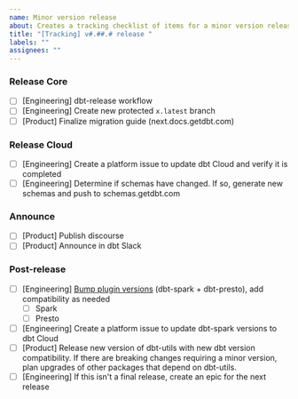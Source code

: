 ```yaml
---
name: Minor version release
about: Creates a tracking checklist of items for a minor version release
title: "[Tracking] v#.##.# release "
labels: ""
assignees: ""
---
```


### Release Core

- [ ] [Engineering] dbt-release workflow
- [ ] [Engineering] Create new protected `x.latest` branch
- [ ] [Product] Finalize migration guide (next.docs.getdbt.com)

### Release Cloud

- [ ] [Engineering] Create a platform issue to update dbt Cloud and verify it is completed
- [ ] [Engineering] Determine if schemas have changed. If so, generate new schemas and push to schemas.getdbt.com

### Announce

- [ ] [Product] Publish discourse
- [ ] [Product] Announce in dbt Slack

### Post-release

- [ ] [Engineering] [Bump plugin versions](https://www.notion.so/fishtownanalytics/Releasing-b97c5ea9a02949e79e81db3566bbc8ef#59571f5bc1a040d9a8fd096e23d2c7db) (dbt-spark + dbt-presto), add compatibility as needed
  - [ ] Spark
  - [ ] Presto
- [ ] [Engineering] Create a platform issue to update dbt-spark versions to dbt Cloud
- [ ] [Product] Release new version of dbt-utils with new dbt version compatibility. If there are breaking changes requiring a minor version, plan upgrades of other packages that depend on dbt-utils.
- [ ] [Engineering] If this isn't a final release, create an epic for the next release
